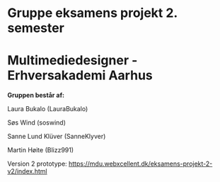 # Gruppe eksamens projekt 2. semester
# Multimediedesigner - Erhversakademi Aarhus

**Gruppen består af:**

Laura Bukalo (LauraBukalo)

Søs Wind (soswind)

Sanne Lund Klüver (SanneKlyver)

Martin Høite (Blizz991)

Version 2 prototype: https://mdu.webxcellent.dk/eksamens-projekt-2-v2/index.html
